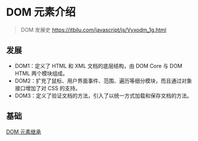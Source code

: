 # DOM 元素介绍

> DOM 发展史 https://itbilu.com/javascript/js/Vyxodm_1g.html

## 发展

- DOM1：定义了 HTML 和 XML 文档的底层结构，由 DOM Core 与 DOM HTML 两个模块组成。
- DOM2：扩充了鼠标、用户界面事件、范围、遍历等细分模块，而且通过对象接口增加了对 CSS 的支持。
- DOM3：定义了验证文档的方法，引入了以统一方式加载和保存文档的方法。

## 基础

[DOM 元素继承](DOM元素继承.md)